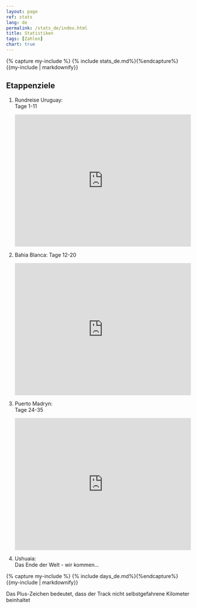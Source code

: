 ```yaml
---
layout: page
ref: stats
lang: de
permalink: /stats_de/index.html
title: Statistiken
tags: [Zahlen]
chart: true
---
```


{% capture my-include %} {% include stats_de.md%}{%endcapture%}
{{my-include | markdownify}}

## Etappenziele

1. Rundreise Uruguay:  
   Tage 1-11
 
   <iframe width="480" height="360" src="http://track-kit.net/maps_s3/?v=embed&track=230879.gpx" frameborder="0" allowfullscreen></iframe> 
  
2. Bahia Blanca: 
   Tage 12-20  
  
   <iframe width="480" height="360" src="http://track-kit.net/maps_s3/?v=embed&track=230881.gpx" frameborder="0" allowfullscreen></iframe>
  
3. Puerto Madryn:  
   Tage 24-35
   
   <iframe width="480" height="360" src="http://track-kit.net/maps_s3/?v=embed&track=232100.gpx" frameborder="0" allowfullscreen></iframe>
   
4. Ushuaia:  
   Das Ende der Welt - wir kommen...   
   
   
{% capture my-include %} {% include days_de.md%}{%endcapture%}
{{my-include | markdownify}}
   
Das Plus-Zeichen bedeutet, dass der Track nicht selbstgefahrene Kilometer beinhaltet